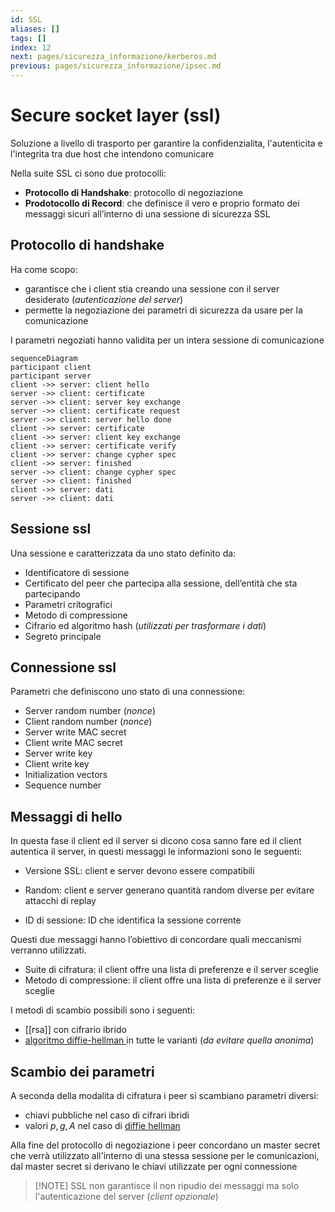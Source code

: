 ```yaml
---
id: SSL
aliases: []
tags: []
index: 12
next: pages/sicurezza_informazione/kerberos.md
previous: pages/sicurezza_informazione/ipsec.md
---
```


# Secure socket layer (ssl)

Soluzione a livello di trasporto per garantire la confidenzialita, l'autenticita e l'integrita tra due host che intendono comunicare

Nella suite SSL ci sono due protocolli:

- **Protocollo di Handshake**: protocollo di negoziazione
- **Prodotocollo di Record**: che definisce il vero e proprio formato dei messaggi sicuri all’interno di una sessione di sicurezza SSL

## Protocollo di handshake

Ha come scopo:

- garantisce che i client stia creando una sessione con il server desiderato (*autenticazione del server*)
- permette la negoziazione dei parametri di sicurezza da usare per la comunicazione

I parametri negoziati hanno validita per un intera sessione di comunicazione

```mermaid
sequenceDiagram
participant client
participant server
client ->> server: client hello
server ->> client: certificate
server ->> client: server key exchange
server ->> client: certificate request
server ->> client: server hello done
client ->> server: certificate
client ->> server: client key exchange
client ->> server: certificate verify
client ->> server: change cypher spec
client ->> server: finished
server ->> client: change cypher spec
server ->> client: finished
client ->> server: dati
server ->> client: dati
```

## Sessione ssl

Una sessione e caratterizzata da uno stato definito da:

- Identificatore di sessione
- Certificato del peer che partecipa alla sessione, dell’entità che sta partecipando
- Parametri critografici
- Metodo di compressione
- Cifrario ed algoritmo hash (*utilizzati per trasformare i dati*)
- Segreto principale

## Connessione ssl

Parametri che definiscono uno stato di una connessione:

- Server random number (*nonce*)
- Client random number (*nonce*)
- Server write MAC secret
- Client write MAC secret
- Server write key
- Client write key
- Initialization vectors
- Sequence number

## Messaggi di hello

In questa fase il client ed il server si dicono cosa sanno fare ed il client autentica il server, in questi messaggi le informazioni sono le seguenti:

- Versione SSL: client e server devono essere compatibili

- Random: client e server generano quantità random diverse per evitare attacchi di replay

- ID di sessione: ID che identifica la sessione corrente

Questi due messaggi hanno l’obiettivo di concordare quali meccanismi verranno utilizzati.

- Suite di cifratura: il client offre una lista di preferenze e il server sceglie
- Metodo di compressione: il client offre una lista di preferenze e il server sceglie

I metodi di scambio possibili sono i seguenti:

- [[rsa]] con cifrario ibrido
- [algoritmo diffie-hellman ](pages/sicurezza_informazione/key_management.md#algoritmo%20diffie-hellman%20(versione%20anonima)) in tutte le varianti (*da evitare quella anonima*)

## Scambio dei parametri

A seconda della modalita di cifratura i peer si scambiano parametri diversi:

- chiavi pubbliche nel caso di cifrari ibridi
- valori $p,g,A$ nel caso di [diffie hellman](pages/sicurezza_informazione/diffie_hellman.md)

 Alla fine del protocollo di negoziazione i peer concordano un master secret che verrà utilizzato all'interno di una stessa sessione per le comunicazioni, dal master secret si derivano le chiavi utilizzate per ogni connessione

>[!NOTE] SSL non garantisce il non ripudio dei messaggi  ma solo l'autenticazione del server (*client opzionale*)
